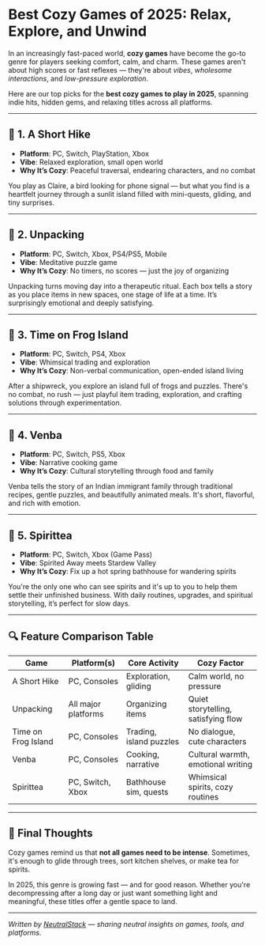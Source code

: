 # Best Cozy Games of 2025: Relax, Explore, and Unwind

In an increasingly fast-paced world, **cozy games** have become the go-to genre for players seeking comfort, calm, and charm. These games aren't about high scores or fast reflexes — they're about *vibes*, *wholesome interactions*, and *low-pressure exploration*.

Here are our top picks for the **best cozy games to play in 2025**, spanning indie hits, hidden gems, and relaxing titles across all platforms.

---

## 🧣 1. **A Short Hike**
- **Platform**: PC, Switch, PlayStation, Xbox
- **Vibe**: Relaxed exploration, small open world
- **Why It’s Cozy**: Peaceful traversal, endearing characters, and no combat

You play as Claire, a bird looking for phone signal — but what you find is a heartfelt journey through a sunlit island filled with mini-quests, gliding, and tiny surprises.

---

## 🧵 2. **Unpacking**
- **Platform**: PC, Switch, Xbox, PS4/PS5, Mobile
- **Vibe**: Meditative puzzle game
- **Why It’s Cozy**: No timers, no scores — just the joy of organizing

Unpacking turns moving day into a therapeutic ritual. Each box tells a story as you place items in new spaces, one stage of life at a time. It’s surprisingly emotional and deeply satisfying.

---

## 🐸 3. **Time on Frog Island**
- **Platform**: PC, Switch, PS4, Xbox
- **Vibe**: Whimsical trading and exploration
- **Why It’s Cozy**: Non-verbal communication, open-ended island living

After a shipwreck, you explore an island full of frogs and puzzles. There's no combat, no rush — just playful item trading, exploration, and crafting solutions through experimentation.

---

## 🍳 4. **Venba**
- **Platform**: PC, Switch, PS5, Xbox
- **Vibe**: Narrative cooking game
- **Why It’s Cozy**: Cultural storytelling through food and family

Venba tells the story of an Indian immigrant family through traditional recipes, gentle puzzles, and beautifully animated meals. It's short, flavorful, and rich with emotion.

---

## 🧘 5. **Spirittea**
- **Platform**: PC, Switch, Xbox (Game Pass)
- **Vibe**: Spirited Away meets Stardew Valley
- **Why It’s Cozy**: Fix up a hot spring bathhouse for wandering spirits

You're the only one who can see spirits and it's up to you to help them settle their unfinished business. With daily routines, upgrades, and spiritual storytelling, it’s perfect for slow days.

---

## 🔍 Feature Comparison Table

| Game                 | Platform(s)         | Core Activity         | Cozy Factor                         |
|----------------------|---------------------|------------------------|--------------------------------------|
| A Short Hike         | PC, Consoles        | Exploration, gliding   | Calm world, no pressure              |
| Unpacking            | All major platforms | Organizing items       | Quiet storytelling, satisfying flow  |
| Time on Frog Island  | PC, Consoles        | Trading, island puzzles| No dialogue, cute characters         |
| Venba                | PC, Consoles        | Cooking, narrative     | Cultural warmth, emotional writing   |
| Spirittea            | PC, Switch, Xbox    | Bathhouse sim, quests  | Whimsical spirits, cozy routines     |

---

## 🎯 Final Thoughts

Cozy games remind us that **not all games need to be intense**. Sometimes, it's enough to glide through trees, sort kitchen shelves, or make tea for spirits.

In 2025, this genre is growing fast — and for good reason. Whether you're decompressing after a long day or just want something light and meaningful, these titles offer a gentle space to land.

---

*Written by [NeutralStack](https://github.com/neutralstack) — sharing neutral insights on games, tools, and platforms.*
